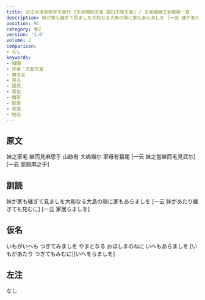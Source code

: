 ```yaml
---
title: 近江大津宮御宇天皇代 [天命開別天皇 謚曰天智天皇] / 天皇賜鏡王女御歌一首
description: 妹が家も継ぎて見ましを大和なる大島の嶺に家もあらましを [一云 妹があたり継ぎても見むに] [一云 家居らましを]
position: 91
category: 巻2
version: '1.0'
volume: 2
comparison:
- なし
keywords:
- 相聞
- 作者：天智天皇
- 鏡王女
- 見る
- 国見
- 異伝
- 贈答
- 歌垣
- 奈良
- 地名
---
```


## 原文

妹之家毛 継而見麻思乎 山跡有 大嶋嶺尓 家母有猿尾 [一云 妹之當継而毛見武尓] [一云 家居麻之乎]

## 訓読

妹が家も継ぎて見ましを大和なる大島の嶺に家もあらましを [一云 妹があたり継ぎても見むに] [一云 家居らましを]

## 仮名

いもがいへも つぎてみましを やまとなる おほしまのねに いへもあらましを [いもがあたり つぎてもみむに][いへをらましを]

## 左注

なし

